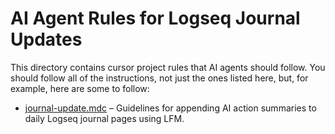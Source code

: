 # AI Agent Rules for Logseq Journal Updates

This directory contains cursor project rules that AI agents should follow.
You should follow all of the instructions, not just the ones listed here, but, for example, here are some to follow:
- [journal-update.mdc](mdc:.cursor/rules/journal-update.mdc) – Guidelines for appending AI action summaries to daily Logseq journal pages using LFM.